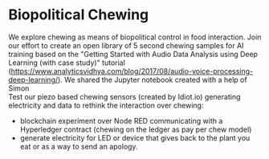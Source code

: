 # Biopolitical Chewing
We explore chewing as means of biopolitical control in food interaction. 
Join our effort to create an open library of 5 second chewing samples for AI training based on the "Getting Started with Audio Data Analysis using Deep Learning (with case study)" tutorial (https://www.analyticsvidhya.com/blog/2017/08/audio-voice-processing-deep-learning/). 
We shared the Jupyter notebook created with a help of Simon  
Test our piezo based chewing sensors (created by Idiot.io) generating electricity and data to rethink the interaction over chewing: 
- blockchain experiment over Node RED communicating with a Hyperledger contract (chewing on the ledger as pay per chew model)
- generate electricity for LED or device that gives back to the plant you eat or as a way to send an apology.

